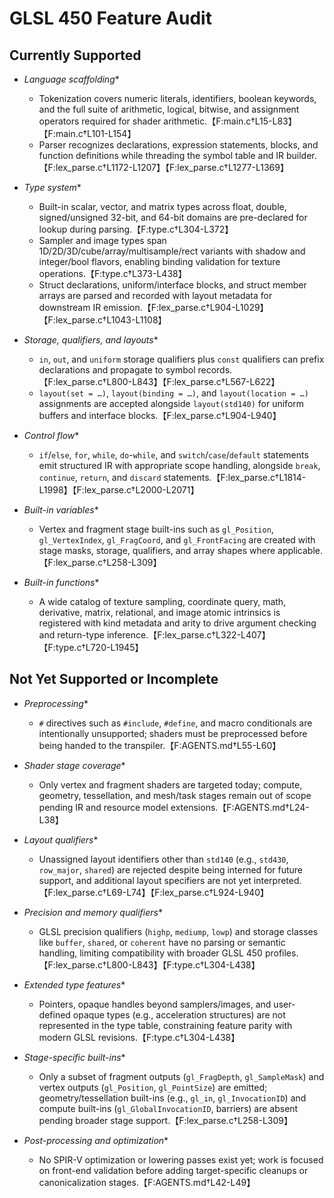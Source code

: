 # GLSL 450 Feature Audit

## Currently Supported

-	*Language scaffolding**
	-	Tokenization covers numeric literals, identifiers, boolean keywords, and the full suite of arithmetic, logical, bitwise, and assignment operators required for shader arithmetic.【F:main.c†L15-L83】【F:main.c†L101-L154】
	-	Parser recognizes declarations, expression statements, blocks, and function definitions while threading the symbol table and IR builder.【F:lex_parse.c†L1172-L1207】【F:lex_parse.c†L1277-L1369】

-	*Type system**
	-	Built-in scalar, vector, and matrix types across float, double, signed/unsigned 32-bit, and 64-bit domains are pre-declared for lookup during parsing.【F:type.c†L304-L372】
	-	Sampler and image types span 1D/2D/3D/cube/array/multisample/rect variants with shadow and integer/bool flavors, enabling binding validation for texture operations.【F:type.c†L373-L438】
	-	Struct declarations, uniform/interface blocks, and struct member arrays are parsed and recorded with layout metadata for downstream IR emission.【F:lex_parse.c†L904-L1029】【F:lex_parse.c†L1043-L1108】

-	*Storage, qualifiers, and layouts**
	-	`in`, `out`, and `uniform` storage qualifiers plus `const` qualifiers can prefix declarations and propagate to symbol records.【F:lex_parse.c†L800-L843】【F:lex_parse.c†L567-L622】
	-	`layout(set = …)`, `layout(binding = …)`, and `layout(location = …)` assignments are accepted alongside `layout(std140)` for uniform buffers and interface blocks.【F:lex_parse.c†L904-L940】

-	*Control flow**
	-	`if`/`else`, `for`, `while`, `do`-`while`, and `switch`/`case`/`default` statements emit structured IR with appropriate scope handling, alongside `break`, `continue`, `return`, and `discard` statements.【F:lex_parse.c†L1814-L1998】【F:lex_parse.c†L2000-L2071】

-	*Built-in variables**
	-	Vertex and fragment stage built-ins such as `gl_Position`, `gl_VertexIndex`, `gl_FragCoord`, and `gl_FrontFacing` are created with stage masks, storage, qualifiers, and array shapes where applicable.【F:lex_parse.c†L258-L309】

-	*Built-in functions**
	-	A wide catalog of texture sampling, coordinate query, math, derivative, matrix, relational, and image atomic intrinsics is registered with kind metadata and arity to drive argument checking and return-type inference.【F:lex_parse.c†L322-L407】【F:type.c†L720-L1945】

## Not Yet Supported or Incomplete

-	*Preprocessing**
	-	`#` directives such as `#include`, `#define`, and macro conditionals are intentionally unsupported; shaders must be preprocessed before being handed to the transpiler.【F:AGENTS.md†L55-L60】

-	*Shader stage coverage**
	-	Only vertex and fragment shaders are targeted today; compute, geometry, tessellation, and mesh/task stages remain out of scope pending IR and resource model extensions.【F:AGENTS.md†L24-L38】

-	*Layout qualifiers**
	-	Unassigned layout identifiers other than `std140` (e.g., `std430`, `row_major`, `shared`) are rejected despite being interned for future support, and additional layout specifiers are not yet interpreted.【F:lex_parse.c†L69-L74】【F:lex_parse.c†L924-L940】

-	*Precision and memory qualifiers**
	-	GLSL precision qualifiers (`highp`, `mediump`, `lowp`) and storage classes like `buffer`, `shared`, or `coherent` have no parsing or semantic handling, limiting compatibility with broader GLSL 450 profiles.【F:lex_parse.c†L800-L843】【F:type.c†L304-L438】

-	*Extended type features**
	-	Pointers, opaque handles beyond samplers/images, and user-defined opaque types (e.g., acceleration structures) are not represented in the type table, constraining feature parity with modern GLSL revisions.【F:type.c†L304-L438】

-	*Stage-specific built-ins**
	-	Only a subset of fragment outputs (`gl_FragDepth`, `gl_SampleMask`) and vertex outputs (`gl_Position`, `gl_PointSize`) are emitted; geometry/tessellation built-ins (e.g., `gl_in`, `gl_InvocationID`) and compute built-ins (`gl_GlobalInvocationID`, barriers) are absent pending broader stage support.【F:lex_parse.c†L258-L309】

-	*Post-processing and optimization**
	-	No SPIR-V optimization or lowering passes exist yet; work is focused on front-end validation before adding target-specific cleanups or canonicalization stages.【F:AGENTS.md†L42-L49】
